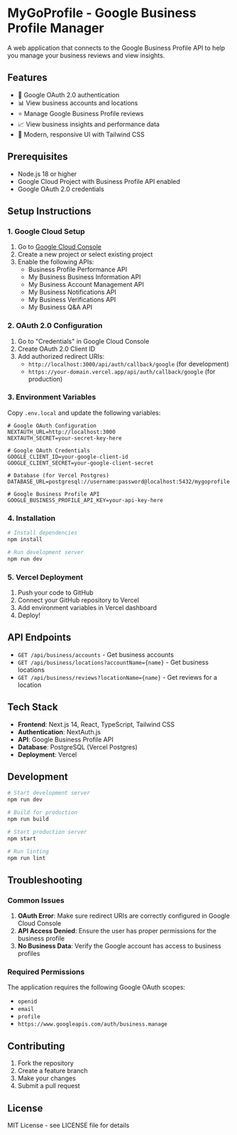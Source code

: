 # MyGoProfile - Google Business Profile Manager

A web application that connects to the Google Business Profile API to help you manage your business reviews and view insights.

## Features

- 🔐 Google OAuth 2.0 authentication
- 📊 View business accounts and locations
- ⭐ Manage Google Business Profile reviews
- 📈 View business insights and performance data
- 🎨 Modern, responsive UI with Tailwind CSS

## Prerequisites

- Node.js 18 or higher
- Google Cloud Project with Business Profile API enabled
- Google OAuth 2.0 credentials

## Setup Instructions

### 1. Google Cloud Setup

1. Go to [Google Cloud Console](https://console.cloud.google.com/)
2. Create a new project or select existing project
3. Enable the following APIs:
   - Business Profile Performance API
   - My Business Business Information API
   - My Business Account Management API
   - My Business Notifications API
   - My Business Verifications API
   - My Business Q&A API

### 2. OAuth 2.0 Configuration

1. Go to "Credentials" in Google Cloud Console
2. Create OAuth 2.0 Client ID
3. Add authorized redirect URIs:
   - `http://localhost:3000/api/auth/callback/google` (for development)
   - `https://your-domain.vercel.app/api/auth/callback/google` (for production)

### 3. Environment Variables

Copy `.env.local` and update the following variables:

```env
# Google OAuth Configuration
NEXTAUTH_URL=http://localhost:3000
NEXTAUTH_SECRET=your-secret-key-here

# Google OAuth Credentials
GOOGLE_CLIENT_ID=your-google-client-id
GOOGLE_CLIENT_SECRET=your-google-client-secret

# Database (for Vercel Postgres)
DATABASE_URL=postgresql://username:password@localhost:5432/mygoprofile

# Google Business Profile API
GOOGLE_BUSINESS_PROFILE_API_KEY=your-api-key-here
```

### 4. Installation

```bash
# Install dependencies
npm install

# Run development server
npm run dev
```

### 5. Vercel Deployment

1. Push your code to GitHub
2. Connect your GitHub repository to Vercel
3. Add environment variables in Vercel dashboard
4. Deploy!

## API Endpoints

- `GET /api/business/accounts` - Get business accounts
- `GET /api/business/locations?accountName={name}` - Get business locations
- `GET /api/business/reviews?locationName={name}` - Get reviews for a location

## Tech Stack

- **Frontend**: Next.js 14, React, TypeScript, Tailwind CSS
- **Authentication**: NextAuth.js
- **API**: Google Business Profile API
- **Database**: PostgreSQL (Vercel Postgres)
- **Deployment**: Vercel

## Development

```bash
# Start development server
npm run dev

# Build for production
npm run build

# Start production server
npm start

# Run linting
npm run lint
```

## Troubleshooting

### Common Issues

1. **OAuth Error**: Make sure redirect URIs are correctly configured in Google Cloud Console
2. **API Access Denied**: Ensure the user has proper permissions for the business profile
3. **No Business Data**: Verify the Google account has access to business profiles

### Required Permissions

The application requires the following Google OAuth scopes:
- `openid`
- `email`
- `profile`
- `https://www.googleapis.com/auth/business.manage`

## Contributing

1. Fork the repository
2. Create a feature branch
3. Make your changes
4. Submit a pull request

## License

MIT License - see LICENSE file for details
